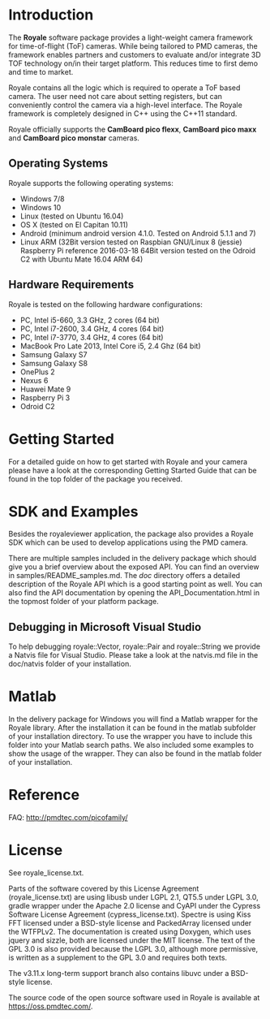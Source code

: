 Introduction
============

The **Royale** software package provides a light-weight camera framework for time-of-flight (ToF) cameras. While
being tailored to PMD cameras, the framework enables partners and customers to evaluate and/or
integrate 3D TOF technology on/in their target platform. This reduces time to first demo and time to
market.

Royale contains all the logic which is required to operate a ToF based camera. The user need not
care about setting registers, but can conveniently control the camera via a high-level interface.
The Royale framework is completely designed in C++ using the C++11 standard.

Royale officially supports the **CamBoard pico flexx**, **CamBoard pico maxx** and **CamBoard pico monstar** cameras.

Operating Systems
-----------------

Royale supports the following operating systems:

- Windows 7/8 
- Windows 10
- Linux (tested on Ubuntu 16.04)
- OS X (tested on El Capitan 10.11)
- Android (minimum android version 4.1.0. Tested on Android 5.1.1 and 7)
- Linux ARM (32Bit version tested on Raspbian GNU/Linux 8 (jessie) Raspberry Pi reference 2016-03-18 
             64Bit version tested on the Odroid C2 with Ubuntu Mate 16.04 ARM 64)

Hardware Requirements
---------------------

Royale is tested on the following hardware configurations:

- PC, Intel i5-660, 3.3 GHz, 2 cores (64 bit)
- PC, Intel i7-2600, 3.4 GHz, 4 cores (64 bit)
- PC, Intel i7-3770, 3.4 GHz, 4 cores (64 bit)
- MacBook Pro Late 2013, Intel Core i5, 2.4 Ghz (64 bit)
- Samsung Galaxy S7
- Samsung Galaxy S8
- OnePlus 2
- Nexus 6
- Huawei Mate 9
- Raspberry Pi 3
- Odroid C2

Getting Started
===============

For a detailed guide on how to get started with Royale and your camera please have a look at the corresponding 
Getting Started Guide that can be found in the top folder of the package you received.

 
SDK and Examples
================

Besides the royaleviewer application, the package also provides a Royale SDK which can be used
to develop applications using the PMD camera.

There are multiple samples included in the delivery package which should give you a brief overview
about the exposed API. You can find an overview in samples/README_samples.md. The *doc* directory offers a detailed 
description of the Royale API which is a good starting point as well. You can also find the API documentation by 
opening the API_Documentation.html in the topmost folder of your platform package.


Debugging in Microsoft Visual Studio
------------------------------------

To help debugging royale::Vector, royale::Pair and royale::String we provide a Natvis file
for Visual Studio. Please take a look at the natvis.md file in the doc/natvis folder of your
installation.

Matlab
=========
In the delivery package for Windows you will find a Matlab wrapper for the Royale library.
After the installation it can be found in the matlab subfolder of your installation directory.
To use the wrapper you have to include this folder into your Matlab search paths.
We also included some examples to show the usage of the wrapper. They can also be found in the
matlab folder of your installation.

Reference
=========

FAQ: http://pmdtec.com/picofamily/

License
=========
See royale_license.txt.

Parts of the software covered by this License Agreement (royale_license.txt) are using libusb under LGPL 2.1, QT5.5 under
LGPL 3.0, gradle wrapper under the Apache 2.0 license and CyAPI under the Cypress Software License Agreement
(cypress_license.txt). Spectre is using Kiss FFT licensed under a BSD-style license and PackedArray licensed under 
the WTFPLv2. 
The documentation is created using Doxygen, which uses jquery and sizzle, both are licensed under the MIT license. 
The text of the GPL 3.0 is also provided because the LGPL 3.0, 
although more permissive, is written as a supplement to the GPL 3.0 and requires both texts.

The v3.11.x long-term support branch also contains libuvc under a BSD-style license.

The source code of the open source software used in Royale is available at https://oss.pmdtec.com/.